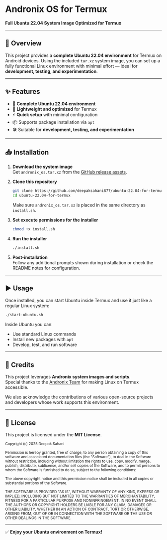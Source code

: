 # Andronix OS for Termux

**Full Ubuntu 22.04 System Image Optimized for Termux**

---

## 📖 Overview
This project provides a **complete Ubuntu 22.04 environment** for Termux on Android devices. Using the included `tar.xz` system image, you can set up a fully functional Linux environment with minimal effort — ideal for **development, testing, and experimentation**.

---

## ✨ Features
- 🚀 **Complete Ubuntu 22.04 environment**  
- 📱 **Lightweight and optimized** for Termux  
- ⚡ **Quick setup** with minimal configuration  
- 📦 Supports package installation via `apt`  
- 🛠️ Suitable for **development, testing, and experimentation**  

---

## 📥 Installation

1. **Download the system image**  
   Get `andronix_os.tar.xz` from the [GitHub release assets](https://github.com/deepaksahani877/ubuntu-22.04-for-termux/releases).

2. **Clone this repository**
   ```bash
   git clone https://github.com/deepaksahani877/ubuntu-22.04-for-termux.git
   cd ubuntu-22.04-for-termux
   ```
   Make sure `andronix_os.tar.xz` is placed in the same directory as `install.sh`.

3. **Set execute permissions for the installer**
   ```bash
   chmod +x install.sh
   ```

4. **Run the installer**
   ```bash
   ./install.sh
   ```

5. **Post-installation**  
   Follow any additional prompts shown during installation or check the README notes for configuration.

---

## ▶️ Usage
Once installed, you can start Ubuntu inside Termux and use it just like a regular Linux system:  

```bash
./start-ubuntu.sh
```

Inside Ubuntu you can:  
- Use standard Linux commands  
- Install new packages with `apt`  
- Develop, test, and run software  

---

## 🙌 Credits
This project leverages **Andronix system images and scripts**.  
Special thanks to the [Andronix Team](https://andronix.app/) for making Linux on Termux accessible.  

We also acknowledge the contributions of various open-source projects and developers whose work supports this environment.

---

## 📄 License
This project is licensed under the **MIT License**.  

<sub>
Copyright (c) 2025 Deepak Sahani  
<br><br>
Permission is hereby granted, free of charge, to any person obtaining a copy  
of this software and associated documentation files (the "Software"), to deal  
in the Software without restriction, including without limitation the rights  
to use, copy, modify, merge, publish, distribute, sublicense, and/or sell  
copies of the Software, and to permit persons to whom the Software is  
furnished to do so, subject to the following conditions:  
<br><br>
The above copyright notice and this permission notice shall be included in all  
copies or substantial portions of the Software.  
<br><br>
THE SOFTWARE IS PROVIDED "AS IS", WITHOUT WARRANTY OF ANY KIND, EXPRESS OR  
IMPLIED, INCLUDING BUT NOT LIMITED TO THE WARRANTIES OF MERCHANTABILITY,  
FITNESS FOR A PARTICULAR PURPOSE AND NONINFRINGEMENT. IN NO EVENT SHALL THE  
AUTHORS OR COPYRIGHT HOLDERS BE LIABLE FOR ANY CLAIM, DAMAGES OR OTHER  
LIABILITY, WHETHER IN AN ACTION OF CONTRACT, TORT OR OTHERWISE, ARISING FROM,  
OUT OF OR IN CONNECTION WITH THE SOFTWARE OR THE USE OR OTHER DEALINGS IN THE  
SOFTWARE.
</sub>

---

✅ **Enjoy your Ubuntu environment on Termux!**
